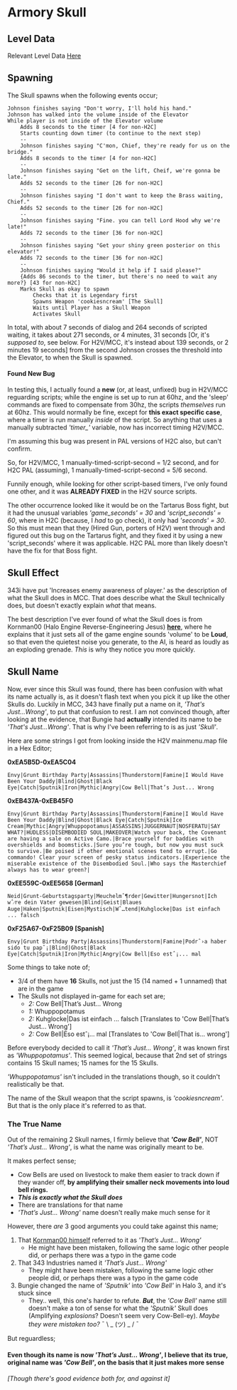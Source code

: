 # Armory Skull
## Level Data
Relevant Level Data [Here](SkullData.md)
## Spawning
The Skull spawns when the following events occur;

```
Johnson finishes saying "Don't worry, I'll hold his hand."
Johnson has walked into the volume inside of the Elevator
While player is not inside of the Elevator volume
	Adds 8 seconds to the timer [4 for non-H2C] 
	Starts counting down timer (to continue to the next step)
    --
	Johnson finishes saying "C'mon, Chief, they're ready for us on the bridge."    
    Adds 8 seconds to the timer [4 for non-H2C]
    --
    Johnson finishes saying "Get on the lift, Cheif, we're gonna be late."    
    Adds 52 seconds to the timer [26 for non-H2C]
    --
    Johnson finishes saying "I don't want to keep the Brass waiting, Chief."    
    Adds 52 seconds to the timer [26 for non-H2C]
    --
    Johnson finishes saying "Fine. you can tell Lord Hood why we're late!"    
    Adds 72 seconds to the timer [36 for non-H2C]
    --
    Johnson finishes saying "Get your shiny green posterior on this elevator!"    
    Adds 72 seconds to the timer [36 for non-H2C]
    --
    Johnson finishes saying "Would it help if I said please?"    
    {Adds 86 seconds to the timer, but there's no need to wait any more?} [43 for non-H2C]
    Marks Skull as okay to spawn
    	Checks that it is Legendary first
        Spawns Weapon 'cookiesncream' [The Skull]
        Waits until Player has a Skull Weapon
        Activates Skull
```
In total, with about 7 seconds of dialog and 264 seconds of scripted waiting, it takes about 271 seconds, or 4 minutes, 31 seconds [Or, it's _supposed to_, see below. For H2V/MCC, it's instead about 139 seconds, or 2 minutes 19 seconds] from the second Johnson crosses the threshold into the Elevator, to when the Skull is spawned.


#### Found New Bug

In testing this, I actually found a **new** (or, at least, unfixed) bug in H2V/MCC reguarding scripts; while the engine is set up to run at 60hz, and the 'sleep' commands are fixed to compensate from 30hz, the scripts _themselves_ run at 60hz. This would normally be fine, except for **this exact specific case**, where a timer is run manually _inside_ of the script. So anything that uses a manually subtracted *'timer_'* variable, now has incorrect timing H2V/MCC. 

I'm assuming this bug was present in PAL versions of H2C also, but can't confirm.

So, for H2V/MCC, 1 manually-timed-script-second = 1/2 second, and for H2C PAL (assuming), 1 manually-timed-script-second = 5/6 second. 

Funnily enough, while looking for other script-based timers, I've only found one other, and it was **ALREADY FIXED** in the H2V source scripts. 

The other occurrence looked like it would be on the Tartarus Boss fight, but it had the unusual variables _'game_seconds' = 30_ and _'script_seconds' = 60_, where in H2C (because, I _had_ to go check), it only had _'seconds' = 30_. So this must mean that they (Hired Gun, porters of H2V) went through and figured out this bug on the Tartarus fight, and they fixed it by using a new 'script_seconds' where it was applicable. H2C PAL more than likely doesn't have the fix for that Boss fight.

## Skull Effect

343i have put 'Increases enemy awareness of player.' as the description of what the Skull does in MCC. That does describe what the Skull technically does, but doesn't exactly explain _what_ that means. 

The best description I've ever found of what the Skull does is from Kornman00 (Halo Engine Reverse-Engineering Jesus) [**here**](http://forums.bungie.org/halo/archive35.pl?read=1049288), where he explains that it just sets all of the game engine sounds 'volume' to be **Loud**, so that even the quietest noise you generate, to the AI, is heard as loudly as an exploding grenade. _This_ is why they notice you more quickly.

## Skull Name
Now, ever since this Skull was found, there has been confusion with what its name actually is, as it doesn't flash text when you pick it up like the other Skulls do. Luckily in MCC, 343 have finally put a name on it, _'That's Just...Wrong'_, to put that confusion to rest. I am not convinced though, after looking at the evidence, that Bungie had **actually** intended its name to be _'That's Just...Wrong'_. That is why I've been referring to is as just _'Skull'_.



Here are some strings I got from looking inside the H2V mainmenu.map file in a Hex Editor;


**0xEA5B5D-0xEA5C04**
```
Envy|Grunt Birthday Party|Assassins|Thunderstorm|Famine|I Would Have Been Your Daddy|Blind|Ghost|Black Eye|Catch|Sputnik|Iron|Mythic|Angry|Cow Bell|That’s Just... Wrong
```
**0xEB437A-0xEB45F0**
```
Envy|Grunt Birthday Party|Assassins|Thunderstorm|Famine|I Would Have Been Your Daddy|Blind|Ghost|Black Eye|Catch|Sputnik|Ice Cream|Mythic|Angry|Whuppopotamus|ASSASSINS|JUGGERNAUT|NOSFERATU|SAY WHAT?|HUDLESS|DISEMBODIED SOUL|MAKEOVER|Watch your back, the Covenant are having a sale on Active Camo.|Brace yourself for baddies with overshields and boomsticks.|Sure you’re tough, but now you must suck to survive.|Be poised if other emotional scenes tend to errupt.|Go commando! Clear your screen of pesky status indicators.|Experience the miserable existence of the Disembodied Soul.|Who says the Masterchief always has to wear green?|
```
**0xEE559C-0xEE5658 [German]**
```
Neid|Grunt-Geburtstagsparty|Meuchelmˆ¶rder|Gewitter|Hungersnot|Ich wˆ⁄re dein Vater gewesen|Blind|Geist|Blaues Auge|Haken|Sputnik|Eisen|Mystisch|Wˆ…tend|Kuhglocke|Das ist einfach ... falsch
```
**0xF25A67-0xF25B09 [Spanish]**
```
Envy|Grunt Birthday Party|Assassins|Thunderstorm|Famine|Podrˆ›a haber sido tu papˆ¡|Blind|Ghost|Black Eye|Catch|Sputnik|Iron|Mythic|Angry|Cow Bell|Eso estˆ¡... mal
```

Some things to take note of;
 * 3/4 of them have **16** Skulls, not just the 15 (14 named + 1 unnamed) that are in the game
 * The Skulls not displayed in-game for each set are;
	 * _2:_ Cow Bell|That’s Just... Wrong
	 * _1:_ Whuppopotamus
	 * _2:_ Kuhglocke|Das ist einfach ... falsch [Translates to 'Cow Bell|That’s Just... Wrong']
	 * _2:_ Cow Bell|Eso estˆ¡... mal [Translates to 'Cow Bell|That is... wrong']

Before everybody decided to call it _'That’s Just... Wrong'_, it was known first as _'Whuppopotamus'_. This seemed logical, because that 2nd set of strings contains 15 Skull names; 15 names for the 15 Skulls.

_'Whuppopotamus'_ isn't included in the translations though, so it couldn't realistically be that.

The name of the Skull weapon that the script spawns, is _'cookiesncream'_. But that is the only place it's referred to as that.
 
### The True Name
Out of the remaining 2 Skull names, I firmly believe that _**'Cow Bell'**_, NOT _'That’s Just... Wrong'_, is what the name was originally meant to be.

It makes perfect sense;
 * Cow Bells are used on livestock to make them easier to track down if they wander off, **by amplifying their smaller neck movements into loud bell rings.**
 * _**This is exactly what the Skull does**_
 * There are translations for that name
 * _'That’s Just... Wrong'_ name doesn't really make much sense for it

However, there _are_ 3 good arguments you could take against this name;

1. That [Kornman00 himself](http://forums.bungie.org/halo/archive35.pl?read=1049288) referred to it as _'That’s Just... Wrong'_ 
    * He might have been mistaken, following the same logic other people did, or perhaps there was a typo in the game code
2. That 343 Industries named it _'That’s Just... Wrong'_ 
    * They might have been mistaken, following the same logic other people did, or perhaps there was a typo in the game code
3. Bungie changed the name of _'Sputnik'_ into _'Cow Bell'_ in Halo 3, and it's stuck since
    * They.. well, this one's harder to refute. _**But**_, the _'Cow Bell'_ name still doesn't make a ton of sense for what the _'Sputnik'_ Skull does (Amplifying _explosions_? Doesn't seem very Cow-Bell-ey). _Maybe they were mistaken too?_  ¯ \ _ (ツ) _ / ¯

But reguardless;
#### Even though its name is now _'That’s Just... Wrong'_, I believe that its true, original name was _'Cow Bell'_, on the basis that it just makes more sense
###### [Though there's good evidence both for, and against it]
